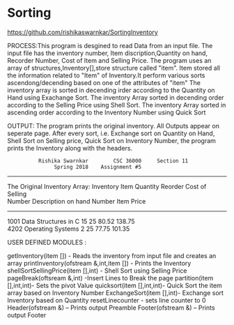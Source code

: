 # Sorting
https://github.com/rishikaswarnkar/SortingInventory

PROCESS:This program is desgined to read Data from an input file.
The input file has the inventory number, Item discription,Quantity on hand, Recorder Number, Cost of Item and Selling Price.
The program uses an array of structures,Inventory[],store structure called "item". Item stored all the information related to
"Item" of Inventory.It perform various sorts ascendong/decending based on one of the attributes of "item" 
The inventory array is sorted in decending irder according to the Quantity on Hand using Exachange Sort.
The inventory Array sorted in decending order according to the Selling Price using Shell Sort. 
The inventory Array sorted in ascending order according to the Inventory Number using Quick Sort

OUTPUT: The program prints the original inventory. All Outputs appear on seperate page. 
After every sort, i.e. Exchange sort on Quantity on Hand, Shell Sort on Selling
price, Quick Sort on Inventory Number, the program prints the Inventory along with the
headers.


              Rishika Swarnkar        CSC 36000     Section 11
                   Spring 2018    Assignment #5
---------------------------------------------------------------------------- 

The Original Inventory Array:
Inventory Item                     Quantity  Reorder   Cost of   Selling   
Number    Description              on hand   Number    Item      Price     
-------   --------------------     -------   -------   -------   -------   
1001      Data Structures in C     15        25        80.52     138.75    
4202      Operating Systems        2         25        77.75     101.35  


USER DEFINED MODULES : 

getInventory(item []) - Reads the inventory from input file and creates an array 
printInventory(ofstream &,int,item []) - Prints the Inventory
shellSortSellingPrice(item [],int) - Shell Sort using Selling Price 
pageBreak(oftsream &,int) -Insert Lines to Break the page
partition(item [],int,int)- Sets the pivot Value 
quicksort(item [],int,int)- Quick Sort the item array based on Inventory Number 
ExchangeSort(item [],int)- Exchange sort Inventory based on Quantity 
resetLinecounter - sets line counter to 0 
Header(ofstream &) – Prints output Preamble 
Footer(ofstream &) – Prints output Footer 
